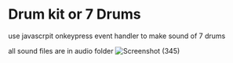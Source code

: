 # Drum kit or 7 Drums 
use javascrpit onkeypress event handler to make sound of 7 drums 

all sound files are in audio folder
![Screenshot (345)](https://github.com/Atul-770/Drum-Kit/assets/104292340/9221e8f0-8249-4f9a-a525-bcd3378f3b6c)
